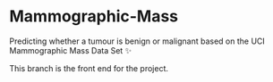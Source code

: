 # Mammographic-Mass
Predicting whether a tumour is benign or malignant based on the UCI  Mammographic Mass Data Set :sparkles:

This branch is the front end for the project.

